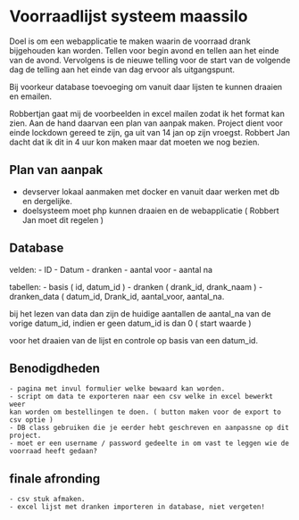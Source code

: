 # Voorraadlijst systeem maassilo

Doel is om een webapplicatie te maken waarin de voorraad drank bijgehouden kan worden.
Tellen voor begin avond en tellen aan het einde van de avond. Vervolgens is de nieuwe telling
voor de start van de volgende dag de telling aan het einde van dag ervoor als uitgangspunt.

Bij voorkeur database toevoeging om vanuit daar lijsten te kunnen draaien en emailen.  

Robbertjan gaat mij de voorbeelden in excel mailen zodat ik het format kan zien. 
Aan de hand daarvan een plan van aanpak maken.
Project dient voor einde lockdown gereed te zijn, ga uit van 14 jan op zijn vroegst.
Robbert Jan dacht dat ik dit in 4 uur kon maken maar dat moeten we nog bezien.

## Plan van aanpak

- devserver lokaal aanmaken met docker en vanuit daar werken met db en dergelijke.
- doelsysteem moet php kunnen draaien en de webapplicatie ( Robbert Jan moet dit regelen )

## Database

velden:
    - ID
    - Datum
    - dranken
    - aantal voor
    - aantal na

tabellen:
    - basis ( id, datum_id )
    - dranken ( drank_id, drank_naam )
    - dranken_data ( datum_id, Drank_id, aantal_voor, aantal_na.

bij het lezen van data dan zijn de huidige aantallen de aantal_na van de vorige datum_id,
indien er geen datum_id is dan 0 ( start waarde )

voor het draaien van de lijst en controle op basis van een datum_id.

## Benodigdheden
    - pagina met invul formulier welke bewaard kan worden.
    - script om data te exporteren naar een csv welke in excel bewerkt weer
    kan worden om bestellingen te doen. ( button maken voor de export to csv optie )
    - DB class gebruiken die je eerder hebt geschreven en aanpassne op dit project.
    - moet er een username / password gedeelte in om vast te leggen wie de voorraad heeft gedaan?

## finale afronding
    - csv stuk afmaken.
    - excel lijst met dranken importeren in database, niet vergeten!

